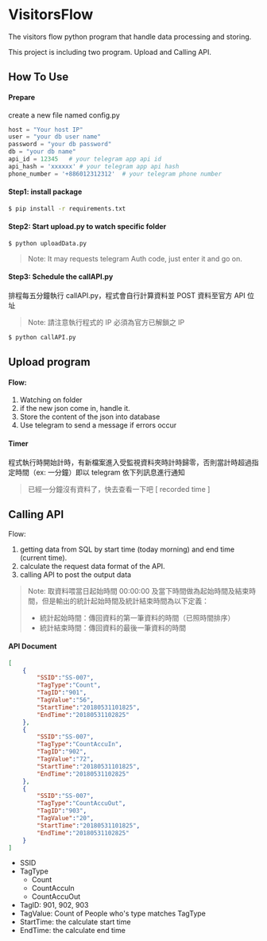 # VisitorsFlow
The visitors flow python program that handle data processing and storing.



This project is including two program. Upload and Calling API.



## How To Use

#### Prepare

create a new file named config.py



```python
host = "Your host IP"
user = "your db user name"
password = "your db password"
db = "your db name"
api_id = 12345   # your telegram app api id
api_hash = 'xxxxxx'	# your telegram app api hash
phone_number = '+886012312312'	# your telegram phone number
```





#### Step1: install package

```bash
$ pip install -r requirements.txt
```



#### Step2: Start upload.py to watch specific folder



```bash
$ python uploadData.py
```



> Note: It may requests telegram Auth code, just enter it and go on.



#### Step3: Schedule the callAPI.py



排程每五分鐘執行 callAPI.py，程式會自行計算資料並 POST 資料至官方 API 位址



> Note: 請注意執行程式的 IP 必須為官方已解鎖之 IP



```bash
$ python callAPI.py
```







## Upload program



#### Flow:

1. Watching on folder
2. if the new json come in, handle it.
3. Store the content of the json into database
4. Use telegram to send a message if errors occur



#### Timer

程式執行時開始計時，有新檔案進入受監視資料夾時計時歸零，否則當計時超過指定時間（ex: 一分鐘）即以 telegram 依下列訊息進行通知

> 已經一分鐘沒有資料了，快去查看一下吧 [ recorded  time ]



## Calling API



Flow:

1. getting data from SQL by start time (today morning) and end time (current time).
2. calculate the request data format of the API.
3. calling API to post the output data



> Note: 取資料喂當日起始時間 00:00:00 及當下時間做為起始時間及結束時間，但是輸出的統計起始時間及統計結束時間為以下定義：
>
> - 統計起始時間：傳回資料的第一筆資料的時間（已照時間排序）
> - 統計結束時間：傳回資料的最後一筆資料的時間





#### API Document



```json
[
    {
        "SSID":"SS-007",
        "TagType":"Count",
        "TagID":"901",
        "TagValue":"56",
        "StartTime":"20180531101825",
        "EndTime":"20180531102825"
    },
    {
        "SSID":"SS-007",
        "TagType":"CountAccuIn",
        "TagID":"902",
        "TagValue":"72",
        "StartTime":"20180531101825",
        "EndTime":"20180531102825"
    },
    {
        "SSID":"SS-007",
        "TagType":"CountAccuOut",
        "TagID":"903",
        "TagValue":"20",
        "StartTime":"20180531101825",
        "EndTime":"20180531102825"
    }
]
```



- SSID
- TagType
  - Count
  - CountAcculn
  - CountAccuOut
- TagID: 901, 902, 903
- TagValue: Count of People who's type matches TagType
- StartTime: the calculate start time
- EndTime: the calculate end time





